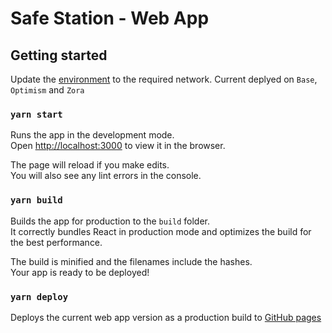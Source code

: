 # Safe Station  - Web App

## Getting started

Update the [environment](./src/logic/constants.ts) to the required network. Current deplyed on `Base`, `Optimism` and `Zora`

### `yarn start`

Runs the app in the development mode.\
Open [http://localhost:3000](http://localhost:3000) to view it in the browser.

The page will reload if you make edits.\
You will also see any lint errors in the console.

### `yarn build`

Builds the app for production to the `build` folder.\
It correctly bundles React in production mode and optimizes the build for the best performance.

The build is minified and the filenames include the hashes.\
Your app is ready to be deployed!

### `yarn deploy`

Deploys the current web app version as a production build to [GitHub pages](https://pages.github.com)